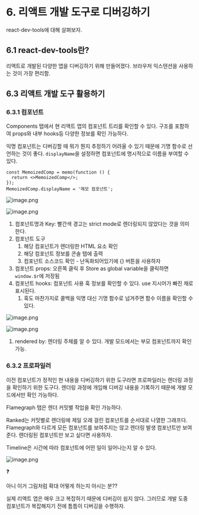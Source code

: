 # 6. 리액트 개발 도구로 디버깅하기

react-dev-tools에 대해 살펴보자.

## 6.1 react-dev-tools란?

리액트로 개발된 다양한 앱을 디버깅하기 위해 만들어졌다. 브라우저 익스텐션을 사용하는 것이 가장 편리함.

## 6.3 리액트 개발 도구 활용하기

### 6.3.1 컴포넌트

Components 탭에서 현 리액트 앱의 컴포넌트 트리를 확인할 수 있다. 구조를 포함하여 props와 내부 hooks등 다양한 정보를 확인 가능하다.

익명 컴포넌트는 디버깅할 때 뭐가 뭔지 추정하기 어려울 수 있기 때문에 기명 함수로 선언하는 것이 좋다.
`displayName`을 설정하면 컴포넌트에 명시적으로 이름을 부여할 수 있다.

```tsx
const MemoizedComp = memo(function () {
  return <>MemoizedComp</>;
});
MemoizedComp.displayName = '메모 컴포넌트';
```

![image.png](6%20%E1%84%85%E1%85%B5%E1%84%8B%E1%85%A2%E1%86%A8%E1%84%90%E1%85%B3%20%E1%84%80%E1%85%A2%E1%84%87%E1%85%A1%E1%86%AF%20%E1%84%83%E1%85%A9%E1%84%80%E1%85%AE%E1%84%85%E1%85%A9%20%E1%84%83%E1%85%B5%E1%84%87%E1%85%A5%E1%84%80%E1%85%B5%E1%86%BC%E1%84%92%E1%85%A1%E1%84%80%E1%85%B5%2013bf383295a580cdb3fbc0d22c7b4192/image.png)

![image.png](6%20%E1%84%85%E1%85%B5%E1%84%8B%E1%85%A2%E1%86%A8%E1%84%90%E1%85%B3%20%E1%84%80%E1%85%A2%E1%84%87%E1%85%A1%E1%86%AF%20%E1%84%83%E1%85%A9%E1%84%80%E1%85%AE%E1%84%85%E1%85%A9%20%E1%84%83%E1%85%B5%E1%84%87%E1%85%A5%E1%84%80%E1%85%B5%E1%86%BC%E1%84%92%E1%85%A1%E1%84%80%E1%85%B5%2013bf383295a580cdb3fbc0d22c7b4192/image%201.png)

1. 컴포넌트명과 Key: 빨간색 경고는 strict mode로 렌더링되지 않았다는 것을 의미한다.
2. 컴포넌트 도구
   1. 해당 컴포넌트가 렌더링한 HTML 요소 확인
   2. 해당 컴포넌트 정보를 콘솔 탭에 출력
   3. 컴포넌트 소스코드 확인 - 난독화되어있기에 {} 버튼을 사용하자
3. 컴포넌트 props: 오른쪽 클릭 후 Store as global variable을 클릭하면 `window.$r`에 저장됨
4. 컴포넌트 hooks: 컴포넌트 사용 훅 정보를 확인할 수 있다. use 지시어가 빠진 채로 표시된다.
   1. 훅도 마찬가지로 콜백을 익명 대신 기명 함수로 넘겨주면 함수 이름을 확인할 수 있다.

![image.png](6%20%E1%84%85%E1%85%B5%E1%84%8B%E1%85%A2%E1%86%A8%E1%84%90%E1%85%B3%20%E1%84%80%E1%85%A2%E1%84%87%E1%85%A1%E1%86%AF%20%E1%84%83%E1%85%A9%E1%84%80%E1%85%AE%E1%84%85%E1%85%A9%20%E1%84%83%E1%85%B5%E1%84%87%E1%85%A5%E1%84%80%E1%85%B5%E1%86%BC%E1%84%92%E1%85%A1%E1%84%80%E1%85%B5%2013bf383295a580cdb3fbc0d22c7b4192/image%202.png)

![image.png](6%20%E1%84%85%E1%85%B5%E1%84%8B%E1%85%A2%E1%86%A8%E1%84%90%E1%85%B3%20%E1%84%80%E1%85%A2%E1%84%87%E1%85%A1%E1%86%AF%20%E1%84%83%E1%85%A9%E1%84%80%E1%85%AE%E1%84%85%E1%85%A9%20%E1%84%83%E1%85%B5%E1%84%87%E1%85%A5%E1%84%80%E1%85%B5%E1%86%BC%E1%84%92%E1%85%A1%E1%84%80%E1%85%B5%2013bf383295a580cdb3fbc0d22c7b4192/image%203.png)

1. rendered by: 렌더링 주체를 알 수 있다. 개발 모드에서는 부모 컴포넌트까지 확인 가능.

### 6.3.2 프로파일러

이전 컴포넌트가 정적인 현 내용을 디버깅하기 위한 도구라면 프로파일러는 렌더링 과정을 확인하기 위한 도구다. 렌더링 과정에 개입해 디버깅 내용을 기록하기 때문에 개발 모드에서만 확인 가능하다.

Flamegraph 탭은 렌더 커밋별 작업을 확인 가능하다.

Ranked는 커밋별로 렌더링에 제일 오래 걸린 컴포넌트를 순서대로 나열한 그래프다. Flamegraph와 다르게 모든 컴포넌트를 보여주지는 않고 렌더링 발생 컴포넌트만 보여준다. 렌더링된 컴포넌트만 보고 싶다면 사용하자.

Timeline은 시간에 따라 컴포넌트에 어떤 일이 일어나는지 알 수 있다.

![image.png](6%20%E1%84%85%E1%85%B5%E1%84%8B%E1%85%A2%E1%86%A8%E1%84%90%E1%85%B3%20%E1%84%80%E1%85%A2%E1%84%87%E1%85%A1%E1%86%AF%20%E1%84%83%E1%85%A9%E1%84%80%E1%85%AE%E1%84%85%E1%85%A9%20%E1%84%83%E1%85%B5%E1%84%87%E1%85%A5%E1%84%80%E1%85%B5%E1%86%BC%E1%84%92%E1%85%A1%E1%84%80%E1%85%B5%2013bf383295a580cdb3fbc0d22c7b4192/image%204.png)

<aside>
❓

아니 이거 그림처럼 확대 어떻게 하는지 아시는 분??

</aside>

실제 리액트 앱은 매우 크고 복잡하기 때문에 디버깅이 쉽지 않다. 그러므로 개발 도중 컴포넌트가 복잡해지기 전에 틈틈이 디버깅을 수행하자.
